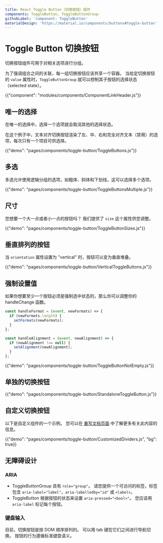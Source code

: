 ```yaml
---
title: React Toggle Button（切换按钮）组件
components: ToggleButton, ToggleButtonGroup
githubLabel: 'component: ToggleButton'
materialDesign: 'https://material.io/components/buttons#toggle-button'
---
```


# Toggle Button 切换按钮

<p class="description">切换按钮组件可用于对相关选项进行分组。</p>

为了强调组合之间的关联，每一组切换按钮应该共享一个容器。 当给定切换按钮的 `value` 属性时，`ToggleButtonGroup` 就可以控制其子按钮的选择状态（selected state）。

{{"component": "modules/components/ComponentLinkHeader.js"}}

## 唯一的选择

在唯一的选择中，选择一个选项就会取消其他的选择状态。

在这个例子中，文本对齐切换按钮渲染了左、中、右和完全对齐文本（禁用）的选项，每次只有一个项目可供选择。

{{"demo": "pages/components/toggle-button/ToggleButtons.js"}}

## 多选

多选允许使用逻辑分组的选项，如粗体、斜体和下划线，这可以选择多个选项。

{{"demo": "pages/components/toggle-button/ToggleButtonsMultiple.js"}}

## 尺寸

您想要一个大一点或者小一点的按钮吗？ 我们提供了 `size` 这个属性供您调整。

{{"demo": "pages/components/toggle-button/ToggleButtonSizes.js"}}

## 垂直排列的按钮

当 `orientation` 属性设置为 "vertical" 时，按钮可以变为垂直堆叠。

{{"demo": "pages/components/toggle-button/VerticalToggleButtons.js"}}

## 强制设置值

如果你想要至少一个按钮必须是强制选中状态的，那么你可以调整你的 handleChange 函数。

```jsx
const handleFormat = (event, newFormats) => {
  if (newFormats.length) {
    setFormats(newFormats);
  }
};

const handleAlignment = (event, newAlignment) => {
  if (newAlignment !== null) {
    setAlignment(newAlignment);
  }
};
```

{{"demo": "pages/components/toggle-button/ToggleButtonNotEmpty.js"}}

## 单独的切换按钮

{{"demo": "pages/components/toggle-button/StandaloneToggleButton.js"}}

## 自定义切换按钮

以下是自定义组件的一个示例。 您可以在 [重写文档页面](/customization/how-to-customize/) 中了解更多有关此内容的信息。

{{"demo": "pages/components/toggle-button/CustomizedDividers.js", "bg": true}}

## 无障碍设计

### ARIA

- ToggleButtonGroup 具有 `role="group"`。 请您提供一个可访问的标签，标签包含 `aria-label="label"`，`aria-labelledby="id"` 或 `<label>`。
- ToggleButton 根据按钮的状态来设置 `aria-pressed="<bool>"`。 您应该用 `aria-label` 标记每个按钮。

### 键盘输入

目前，切换按钮是按 DOM 顺序排列的。 可以用 tab 键在它们之间进行导航切换。 按钮的行为遵循标准键盘语义。
